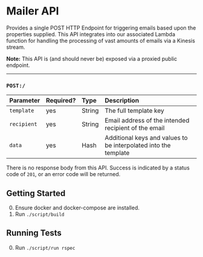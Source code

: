 # Mailer API

Provides a single POST HTTP Endpoint for triggering emails based upon the properties supplied. This API integrates into our associated Lambda function for handling the processing of vast amounts of emails via a Kinesis stream.

**Note:** This API is (and should never be) exposed via a proxied public endpoint.

---

### `POST:/`

| Parameter | Required? | Type | Description |
|:----------|:----------|:----|:------------|
|`template`| yes | String | The full template key |
|`recipient`| yes | String | Email address of the intended recipient of the email |
|`data`| yes | Hash | Additional keys and values to be interpolated into the template |

There is no response body from this API. Success is indicated by a status code of `201`, or an error code will be returned.

## Getting Started

0. Ensure docker and docker-compose are installed.
0. Run `./script/build`

## Running Tests

0. Run `./script/run rspec`
